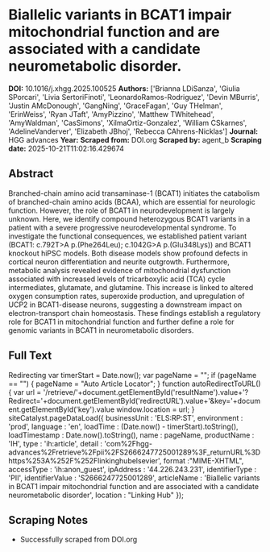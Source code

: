 # Biallelic variants in BCAT1 impair mitochondrial function and are associated with a candidate neurometabolic disorder.

**DOI:** 10.1016/j.xhgg.2025.100525
**Authors:** ['Brianna LDiSanza', 'Giulia SPorcari', 'Livia SertoriFinoti', 'LeonardoRamos-Rodriguez', 'Devin MBurris', 'Justin AMcDonough', 'GangNing', 'GraceFagan', 'Guy THelman', 'ErinWeiss', 'Ryan JTaft', 'AmyPizzino', 'Matthew TWhitehead', 'AmyWaldman', 'CasSimons', 'XilmaOrtiz-Gonzalez', 'William CSkarnes', 'AdelineVanderver', 'Elizabeth JBhoj', 'Rebecca CAhrens-Nicklas']
**Journal:** HGG advances
**Year:** 
**Scraped from:** DOI.org
**Scraped by:** agent_b
**Scraping date:** 2025-10-21T11:02:16.429674

## Abstract

Branched-chain amino acid transaminase-1 (BCAT1) initiates the catabolism of branched-chain amino acids (BCAA), which are essential for neurologic function. However, the role of BCAT1 in neurodevelopment is largely unknown. Here, we identify compound heterozygous BCAT1 variants in a patient with a severe progressive neurodevelopmental syndrome. To investigate the functional consequences, we established patient variant (BCAT1: c.792T>A p.(Phe264Leu); c.1042G>A p.(Glu348Lys)) and BCAT1 knockout hiPSC models. Both disease models show profound defects in cortical neuron differentiation and neurite outgrowth. Furthermore, metabolic analysis revealed evidence of mitochondrial dysfunction associated with increased levels of tricarboxylic acid (TCA) cycle intermediates, glutamate, and glutamine. This increase is linked to altered oxygen consumption rates, superoxide production, and upregulation of UCP2 in BCAT1-disease neurons, suggesting a downstream impact on electron-transport chain homeostasis. These findings establish a regulatory role for BCAT1 in mitochondrial function and further define a role for genomic variants in BCAT1 in neurometabolic disorders.

## Full Text

Redirecting var timerStart = Date.now(); var pageName = ""; if (pageName == "") { pageName = "Auto Article Locator"; } function autoRedirectToURL() { var url = '/retrieve/'+document.getElementById('resultName').value+'?Redirect='+document.getElementById('redirectURL').value+'&key='+document.getElementById('key').value window.location = url; } siteCatalyst.pageDataLoad({ businessUnit : 'ELS:RP:ST', environment : 'prod', language : 'en', loadTime : (Date.now() - timerStart).toString(), loadTimestamp : Date.now().toString(), name : pageName, productName : 'IH', type : 'ih:article', detail : 'com%2Fhgg-advances%2Fretrieve%2Fpii%2FS2666247725001289%3F_returnURL%3Dhttps%253A%252F%252Flinkinghubelsevier', format :"MIME-XHTML", accessType : 'ih:anon_guest', ipAddress : '44.226.243.231', identifierType : 'PII', identifierValue : 'S2666247725001289', articleName : 'Biallelic variants in BCAT1 impair mitochondrial function and are associated with a candidate neurometabolic disorder', location : "Linking Hub" });

## Scraping Notes

- Successfully scraped from DOI.org
